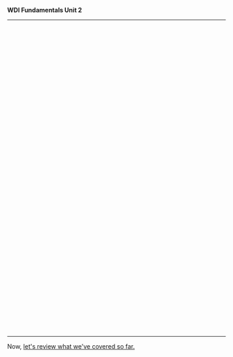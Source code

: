 **WDI Fundamentals Unit 2**

---

<!-- Change the width and height values to suit you best -->
<div class="typeform-widget" data-url="https://ga-immersives.typeform.com/to/caQfLI" data-text="Unit 2 " style="width:100%;height:700px;"></div>
<script>(function(){var qs,js,q,s,d=document,gi=d.getElementById,ce=d.createElement,gt=d.getElementsByTagName,id='typef_orm',b='https://s3-eu-west-1.amazonaws.com/share.typeform.com/';if(!gi.call(d,id)){js=ce.call(d,'script');js.id=id;js.src=b+'widget.js';q=gt.call(d,'script')[0];q.parentNode.insertBefore(js,q)}})()</script>

---

Now, [let's review what we've covered so far.](07_cheatsheet.md)
